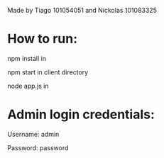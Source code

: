 Made by Tiago 101054051 and Nickolas 101083325

# How to run:
npm install in 

npm start in client directory

node app.js in 

# Admin login credentials:
Username: admin

Password: password

